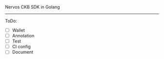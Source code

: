 Nervos CKB SDK in Golang

--- 
ToDo:
- [ ] Wallet
- [ ] Annotation
- [ ] Test
- [ ] CI config
- [ ] Document
